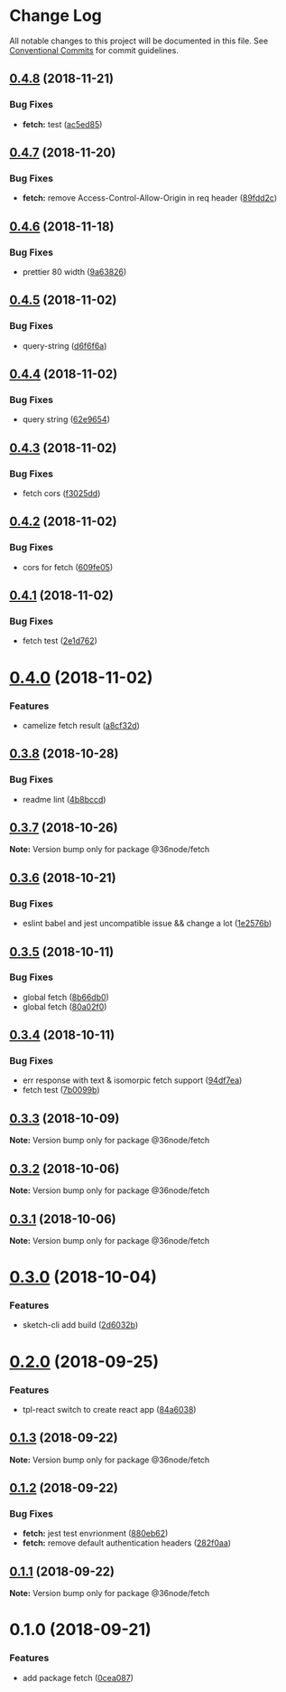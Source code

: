 # Change Log

All notable changes to this project will be documented in this file.
See [Conventional Commits](https://conventionalcommits.org) for commit guidelines.

## [0.4.8](https://github.com/36node/sketch/compare/@36node/fetch@0.4.7...@36node/fetch@0.4.8) (2018-11-21)


### Bug Fixes

* **fetch:** test ([ac5ed85](https://github.com/36node/sketch/commit/ac5ed85))





## [0.4.7](https://github.com/36node/sketch/compare/@36node/fetch@0.4.6...@36node/fetch@0.4.7) (2018-11-20)


### Bug Fixes

* **fetch:** remove Access-Control-Allow-Origin in req header ([89fdd2c](https://github.com/36node/sketch/commit/89fdd2c))





## [0.4.6](https://github.com/36node/sketch/compare/@36node/fetch@0.4.5...@36node/fetch@0.4.6) (2018-11-18)


### Bug Fixes

* prettier 80 width ([9a63826](https://github.com/36node/sketch/commit/9a63826))





## [0.4.5](https://github.com/36node/sketch/compare/@36node/fetch@0.4.4...@36node/fetch@0.4.5) (2018-11-02)


### Bug Fixes

* query-string ([d6f6f6a](https://github.com/36node/sketch/commit/d6f6f6a))





## [0.4.4](https://github.com/36node/sketch/compare/@36node/fetch@0.4.3...@36node/fetch@0.4.4) (2018-11-02)


### Bug Fixes

* query string ([62e9654](https://github.com/36node/sketch/commit/62e9654))





## [0.4.3](https://github.com/36node/sketch/compare/@36node/fetch@0.4.2...@36node/fetch@0.4.3) (2018-11-02)


### Bug Fixes

* fetch cors ([f3025dd](https://github.com/36node/sketch/commit/f3025dd))





## [0.4.2](https://github.com/36node/sketch/compare/@36node/fetch@0.4.1...@36node/fetch@0.4.2) (2018-11-02)


### Bug Fixes

* cors for fetch ([609fe05](https://github.com/36node/sketch/commit/609fe05))





## [0.4.1](https://github.com/36node/sketch/compare/@36node/fetch@0.4.0...@36node/fetch@0.4.1) (2018-11-02)


### Bug Fixes

* fetch test ([2e1d762](https://github.com/36node/sketch/commit/2e1d762))





# [0.4.0](https://github.com/36node/sketch/compare/@36node/fetch@0.3.8...@36node/fetch@0.4.0) (2018-11-02)


### Features

* camelize fetch result ([a8cf32d](https://github.com/36node/sketch/commit/a8cf32d))





## [0.3.8](https://github.com/36node/sketch/compare/@36node/fetch@0.3.7...@36node/fetch@0.3.8) (2018-10-28)


### Bug Fixes

* readme lint ([4b8bccd](https://github.com/36node/sketch/commit/4b8bccd))





## [0.3.7](https://github.com/36node/sketch/compare/@36node/fetch@0.3.6...@36node/fetch@0.3.7) (2018-10-26)

**Note:** Version bump only for package @36node/fetch





## [0.3.6](https://github.com/36node/sketch/compare/@36node/fetch@0.3.5...@36node/fetch@0.3.6) (2018-10-21)


### Bug Fixes

* eslint babel and jest uncompatible issue && change a lot ([1e2576b](https://github.com/36node/sketch/commit/1e2576b))





## [0.3.5](https://github.com/36node/sketch/compare/@36node/fetch@0.3.4...@36node/fetch@0.3.5) (2018-10-11)


### Bug Fixes

* global fetch ([8b66db0](https://github.com/36node/sketch/commit/8b66db0))
* global fetch ([80a02f0](https://github.com/36node/sketch/commit/80a02f0))





## [0.3.4](https://github.com/36node/sketch/compare/@36node/fetch@0.3.3...@36node/fetch@0.3.4) (2018-10-11)


### Bug Fixes

* err response with text & isomorpic fetch support ([94df7ea](https://github.com/36node/sketch/commit/94df7ea))
* fetch test ([7b0099b](https://github.com/36node/sketch/commit/7b0099b))





## [0.3.3](https://github.com/36node/sketch/compare/@36node/fetch@0.3.2...@36node/fetch@0.3.3) (2018-10-09)

**Note:** Version bump only for package @36node/fetch





## [0.3.2](https://github.com/36node/sketch/compare/@36node/fetch@0.3.1...@36node/fetch@0.3.2) (2018-10-06)

**Note:** Version bump only for package @36node/fetch





## [0.3.1](https://github.com/36node/sketch/compare/@36node/fetch@0.3.0...@36node/fetch@0.3.1) (2018-10-06)

**Note:** Version bump only for package @36node/fetch





# [0.3.0](https://github.com/36node/sketch/compare/@36node/fetch@0.2.0...@36node/fetch@0.3.0) (2018-10-04)


### Features

* sketch-cli add build ([2d6032b](https://github.com/36node/sketch/commit/2d6032b))





<a name="0.2.0"></a>
# [0.2.0](https://github.com/36node/sketch/compare/@36node/fetch@0.1.3...@36node/fetch@0.2.0) (2018-09-25)


### Features

* tpl-react switch to create react app ([84a6038](https://github.com/36node/sketch/commit/84a6038))





<a name="0.1.3"></a>
## [0.1.3](https://github.com/36node/fetch/compare/@36node/fetch@0.1.2...@36node/fetch@0.1.3) (2018-09-22)

**Note:** Version bump only for package @36node/fetch





<a name="0.1.2"></a>
## [0.1.2](https://github.com/36node/fetch/compare/@36node/fetch@0.1.1...@36node/fetch@0.1.2) (2018-09-22)


### Bug Fixes

* **fetch:** jest test envrionment ([880eb62](https://github.com/36node/fetch/commit/880eb62))
* **fetch:** remove default authentication headers ([282f0aa](https://github.com/36node/fetch/commit/282f0aa))





<a name="0.1.1"></a>
## [0.1.1](https://github.com/36node/fetch/compare/@36node/fetch@0.1.0...@36node/fetch@0.1.1) (2018-09-22)

**Note:** Version bump only for package @36node/fetch





<a name="0.1.0"></a>
# 0.1.0 (2018-09-21)


### Features

* add package fetch ([0cea087](https://github.com/36node/fetch/commit/0cea087))
